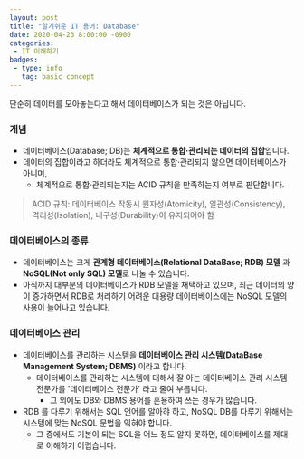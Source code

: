 ```yaml
---
layout: post
title: "알기쉬운 IT 용어: Database"
date: 2020-04-23 8:00:00 -0900
categories: 
 - IT 이해하기
badges:
 - type: info
   tag: basic concept 
---
```


단순히 데이터를 모아놓는다고 해서 데이터베이스가 되는 것은 아닙니다.

<!--more-->

### **개념**
 - 데이터베이스(Database; DB)는 **체계적으로 통합·관리되는 데이터의 집합**입니다.
 - 데이터의 집합이라고 하더라도 체계적으로 통합·관리되지 않으면 데이터베이스가 아니며,
   - 체계적으로 통합·관리되는지는 ACID 규칙을 만족하는지 여부로 판단합니다.
   

> ACID 규칙: 데이터베이스 작동시 원자성(Atomicity), 일관성(Consistency), 격리성(Isolation), 내구성(Durability)이 유지되어야 함

 
### **데이터베이스의 종류**
 - 데이터베이스는 크게 **관계형 데이터베이스(Relational DataBase; RDB) 모델** 과 **NoSQL(Not only SQL) 모델**로 나눌 수 있습니다.
 - 아직까지 대부분의 데이터베이스가 RDB 모델을 채택하고 있으며, 최근 데이터의 양이 증가하면서 RDB로 처리하기 어려운 대용량 데이터베이스에는 NoSQL 모델의 사용이 늘어나고 있습니다. 

### **데이터베이스 관리**
 - 데이터베이스를 관리하는 시스템을 **데이터베이스 관리 시스템(DataBase Management System; DBMS)** 이라고 합니다.
   - 데이터베이스를 관리하는 시스템에 대해서 잘 아는 데이터베이스 관리 시스템 전문가를 '데이터베이스 전문가' 라고 줄여 부릅니다.
     - 그 외에도 DB와 DBMS 용어를 혼용하여 쓰는 경우가 많습니다.
 - RDB 를 다루기 위해서는 SQL 언어를 알아햐 하고, NoSQL DB를 다루기 위해서는 시스템에 맞는 NoSQL 문법을 익혀야 합니다.
   - 그 중에서도 기본이 되는 SQL을 어느 정도 알지 못하면, 데이터베이스를 제대로 이해하기 어렵습니다.
